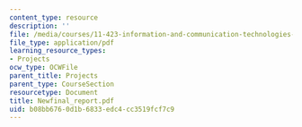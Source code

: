 ```yaml
---
content_type: resource
description: ''
file: /media/courses/11-423-information-and-communication-technologies-in-community-development-spring-2004/b08bb6760d1b6833edc4cc3519fcf7c9_Newfinal_report.pdf
file_type: application/pdf
learning_resource_types:
- Projects
ocw_type: OCWFile
parent_title: Projects
parent_type: CourseSection
resourcetype: Document
title: Newfinal_report.pdf
uid: b08bb676-0d1b-6833-edc4-cc3519fcf7c9
---
```

